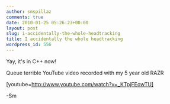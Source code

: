 ```yaml
---
author: smspillaz
comments: true
date: 2010-01-25 05:26:23+00:00
layout: post
slug: i-accidentally-the-whole-headtracking
title: I accidentally the whole headtracking
wordpress_id: 556
---
```


Yay, it's in C++ now!

Queue terrible YouTube video recorded with my 5 year old RAZR

[youtube=http://www.youtube.com/watch?v=_KTpjFEowTU]

-Sm
